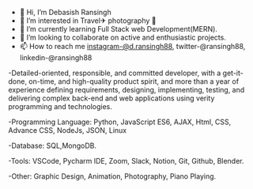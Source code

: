 - 👋 Hi, I’m Debasish Ransingh
- 👀 I’m interested in Travel✈ photography 📸
- 🌱 I’m currently learning Full Stack web Development(MERN).
- 💞️ I’m looking to collaborate on active and enthusiastic projects.
- 📫 How to reach me instagram-@d.ransingh88, twitter-@ransingh88, linkedin-@ransingh88

-Detailed-oriented, responsible, and committed developer, with a get-it-done, on-time, and high-quality product spirit, and more than a year of experience defining requirements,
  designing, implementing, testing, and delivering complex back-end and web applications using verity programming and technologies.

-Programming Language: Python, JavaScript ES6, AJAX, Html, CSS, Advance CSS, NodeJs, JSON, Linux

-Database: SQL,MongoDB.

-Tools: VSCode, Pycharm IDE, Zoom, Slack, Notion, Git, Github, Blender.

-Other: Graphic Design, Animation, Photography, Piano Playing.

<!---
Ransingh88/Ransingh88 is a ✨ special ✨ repository because its `README.md` (this file) appears on your GitHub profile.
You can click the Preview link to take a look at your changes.
--->
